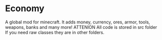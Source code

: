 # Economy
A global mod for minecraft. It adds money, currency, ores, armor, tools, weapons, banks and many more!
ATTENION
All code is stored in src folder
If you need raw classes they are in other folders.
